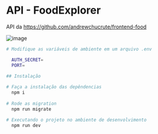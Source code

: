 # API - FoodExplorer

API da https://github.com/andrewchucrute/frontend-food

![image](https://github.com/andrewchucrute/backend-food/assets/103382295/36534363-48c5-4777-9b4c-4ae62dbffbc7)





```bash
# Modifique as variáveis de ambiente em um arquivo .env 

  AUTH_SECRET=
  PORT=

## Instalação
  
# Faça a instalação das depêndencias
  npm i
  
# Rode as migration
  npm run migrate

# Executando o projeto no ambiente de desenvolvimento
  npm run dev
```
